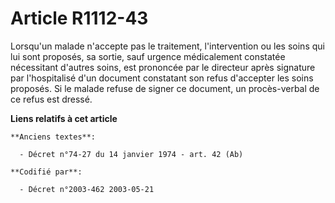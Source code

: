 # Article R1112-43

Lorsqu'un malade n'accepte pas le traitement, l'intervention ou les soins qui lui sont proposés, sa sortie, sauf urgence
médicalement constatée nécessitant d'autres soins, est prononcée par le directeur après signature par l'hospitalisé d'un
document constatant son refus d'accepter les soins proposés. Si le malade refuse de signer ce document, un procès-verbal de
ce refus est dressé.

**Liens relatifs à cet article**

	**Anciens textes**:

	  - Décret n°74-27 du 14 janvier 1974 - art. 42 (Ab)

	**Codifié par**:

	  - Décret n°2003-462 2003-05-21
